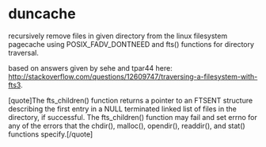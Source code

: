 # duncache
recursively remove files in given directory from the linux filesystem pagecache using POSIX_FADV_DONTNEED and fts() functions for directory traversal.

based on answers given by sehe and tpar44 here: http://stackoverflow.com/questions/12609747/traversing-a-filesystem-with-fts3.

[quote]The fts_children() function returns a pointer to an FTSENT structure describing the first entry in a NULL terminated linked list of files in the directory, if successful. The fts_children() function may fail and set errno for any of the errors that the chdir(), malloc(), opendir(), readdir(), and stat() functions specify.[/quote]
